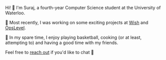 Hi! 👋 I'm Suraj, a fourth-year Computer Science student at the University of Waterloo.

💼 Most recently, I was working on some exciting projects at [Wish](https://www.wish.com) and [OpsLevel](https://www.opslevel.com).

💆 In my spare time, I enjoy playing basketball, cooking (or at least, attempting to) and having a good time with my friends.

Feel free to [reach out](mailto:sr3gupta@uwaterloo.ca) if you'd like to chat 🙂
